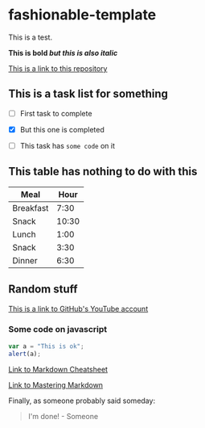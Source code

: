 # fashionable-template

This is a test.

**This is bold _but this is also italic_**

[This is a link to this repository](https://github.com/MariaFdezJ/fashionable-template.git)

## This is a task list for something
- [ ] First task to complete
- [x] But this one is completed
- [ ] This task has `some code` on it


## This table has nothing to do with this

Meal | Hour
-----|-----
Breakfast | 7:30
Snack | 10:30
Lunch | 1:00
Snack | 3:30
Dinner | 6:30

## Random stuff

[This is a link to GitHub's YouTube account](https://www.youtube.com/user/GitHubGuides)

### Some code on javascript
```javascript
var a = "This is ok";
alert(a);
```

[Link to Markdown Cheatsheet](https://github.com/adam-p/markdown-here/wiki/Markdown-Cheatsheet)

[Link to Mastering Markdown](https://guides.github.com/features/mastering-markdown/)

Finally, as someone probably said someday:
> I'm done! - Someone


